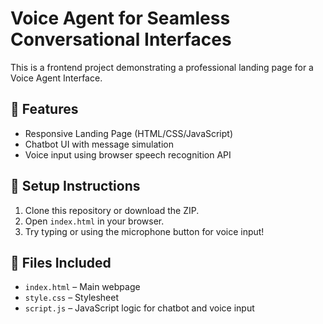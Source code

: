 
# Voice Agent for Seamless Conversational Interfaces

This is a frontend project demonstrating a professional landing page for a Voice Agent Interface.

## 🔧 Features

- Responsive Landing Page (HTML/CSS/JavaScript)
- Chatbot UI with message simulation
- Voice input using browser speech recognition API

## 🚀 Setup Instructions

1. Clone this repository or download the ZIP.
2. Open `index.html` in your browser.
3. Try typing or using the microphone button for voice input!

## 📁 Files Included

- `index.html` – Main webpage
- `style.css` – Stylesheet
- `script.js` – JavaScript logic for chatbot and voice input
